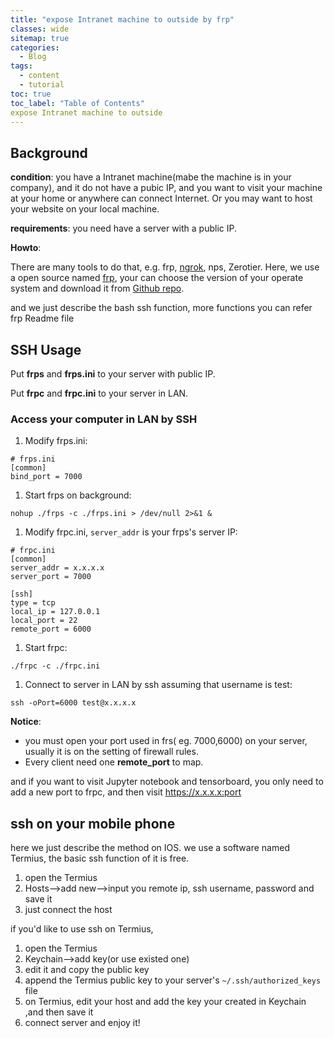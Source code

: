 ```yaml
---
title: "expose Intranet machine to outside by frp"
classes: wide
sitemap: true
categories:
  - Blog
tags:
  - content
  - tutorial
toc: true
toc_label: "Table of Contents"
expose Intranet machine to outside
---
```


## Background

**condition**: you have a Intranet machine(mabe the machine is in your company), and it do not have a pubic IP, and you want to visit your machine at your home or anywhere can connect Internet. Or you may want to host your website on your local machine.

**requirements**: you need have a server with a public IP.

**Howto**:

There are many tools to do that, e.g. frp, [ngrok](<https://ngrok.com/>), nps, Zerotier. Here, we use a open source named [frp](<https://github.com/fatedier/frp>),   your can choose the version of your operate system and download it from [Github repo](https://github.com/fatedier/frp/releases).

and we just describe the bash ssh function, more functions you can refer frp Readme file

## SSH Usage

Put **frps** and **frps.ini** to your server with public IP.

Put **frpc** and **frpc.ini** to your server in LAN.

### Access your computer in LAN by SSH

1. Modify frps.ini:

```
# frps.ini
[common]
bind_port = 7000
```

1. Start frps on background:

```
nohup ./frps -c ./frps.ini > /dev/null 2>&1 &
```

1. Modify frpc.ini, `server_addr` is your frps's server IP:

```
# frpc.ini
[common]
server_addr = x.x.x.x
server_port = 7000

[ssh]
type = tcp
local_ip = 127.0.0.1
local_port = 22
remote_port = 6000
```

1. Start frpc:

```
./frpc -c ./frpc.ini
```

1. Connect to server in LAN by ssh assuming that username is test:

```
ssh -oPort=6000 test@x.x.x.x
```

**Notice**: 

* you must open your port used in frs( eg. 7000,6000) on your server, usually it is on the setting of firewall rules.
* Every client need one **remote_port** to map.

and if you want to visit Jupyter notebook and tensorboard, you only need to add a new port to frpc, and then visit https://x.x.x.x:port

## ssh on your mobile phone

here we just describe the method on IOS. we use a software named Termius, the basic ssh function of it is free.

1. open the Termius
2. Hosts—>add new—->input you remote ip, ssh username, password and save it
3. just connect the host

if you'd like to use ssh on Termius,  

1. open the Termius
2. Keychain—>add key(or use existed one)
3. edit it and copy the public key 
4. append the Termius public key  to your server's `~/.ssh/authorized_keys` file
5. on Termius, edit your host and add the key your created in Keychain ,and then save it
6. connect server and enjoy it!

